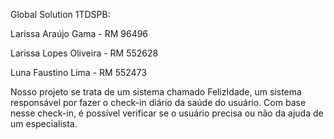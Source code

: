 Global Solution 1TDSPB:

 Larissa Araújo Gama - RM 96496 
 
 Larissa Lopes Oliveira - RM 552628 

 Luna Faustino Lima - RM 552473 

 Nosso projeto se trata de um sistema chamado FelizIdade, um sistema responsável por fazer o check-in diário da saúde do usuário. Com base nesse check-in, é possível verificar se o usuário precisa ou não da ajuda de um especialista.
